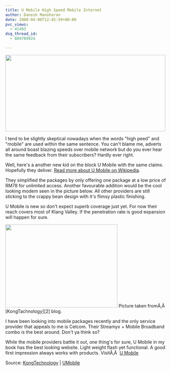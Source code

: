 ```yaml
---
title: U Mobile High Speed Mobile Internet
author: Danesh Manoharan
date: 2008-04-06T12:45:59+00:00
pvc_views:
  - 41483
dsq_thread_id:
  - 889789924

---
```

<img loading="lazy" src="http://farm3.static.flickr.com/2064/2391620277_acd2eb41e6.jpg" height="239" width="500" />

I tend to be slightly skeptical nowadays when the words "high peed" and "mobile" are used within the same sentence. You can't blame me, adverts all around boast blazing speeds over mobile network but do you ever hear the same feedback from their subscribers? Hardly ever right.

Well, here's a another new kid on the block U Mobile with the same claims. Hopefully they deliver. [Read more about U Mobile on Wikipedia][1].

They simplified the packages by only offering one package at a low price of RM78 for unlimited access. Another favourable addition would be the cool looking modem seen in the picture below. All other providers are still sticking to the crappy bean design with it's flimsy plastic finishing.

U Mobile is new so don't expect superb coverage just yet. For now their reach covers most of Klang Valley. If the penetration rate is good expansion will happen for sure.

<img loading="lazy" src="http://farm3.static.flickr.com/2180/2392465214_5eb0c140a8_o.jpg" height="260" width="350" />  
Picture taken fromÃ‚Â  [KongTachnology][2] blog.

I have been looking into mobile packages recently and the only service provider that appeals to me is Celcom. Their Streamyx + Mobile Broadband combo is the best around. Don't ya think so?

While the mobile providers battle it out, one thing's for sure, U Mobile in my book has the best looking website. Light weight flash yet functional. A good first impression always works with products. VisitÃ‚Â  [U Mobile][3]

Source: [KongTechnology][2] | [UMobile][3]

 [1]: http://en.wikipedia.org/wiki/U_Mobile
 [2]: http://www.kongtechnology.com/2008/03/24/u-mobile-broadband-unlimited-broadband-access/
 [3]: http://u.com.my/